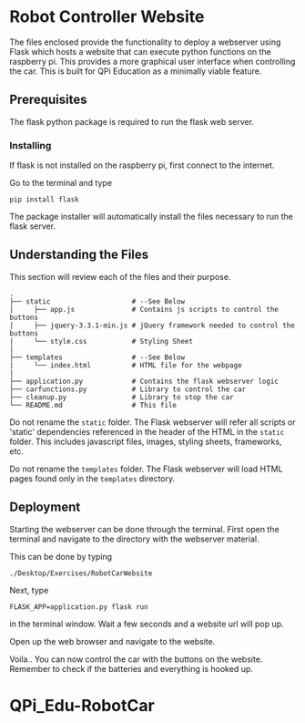 # Robot Controller Website

The files enclosed provide the functionality to deploy a webserver using Flask which hosts a website that can execute python functions on the raspberry pi. This provides a more graphical user interface when controlling the car. This is built for QPi Education as a minimally viable feature.

## Prerequisites

The flask python package is required to run the flask web server.

### Installing

If flask is not installed on the raspberry pi, first connect to the internet.

Go to the terminal and type

`pip install flask`

The package installer will automatically install the files necessary to run the flask server.

## Understanding the Files

This section will review each of the files and their purpose.

    .
    ├── static                    # --See Below
    |     ├── app.js              # Contains js scripts to control the buttons
    |     ├── jquery-3.3.1-min.js # jQuery framework needed to control the buttons
    |     └── style.css           # Styling Sheet
    |
    ├── templates                 # --See Below
    |     └── index.html          # HTML file for the webpage
    |
    ├── application.py            # Contains the flask webserver logic
    ├── carfunctions.py           # Library to control the car
    ├── cleanup.py                # Library to stop the car
    └── README.md                 # This file

Do not rename the `static` folder. The Flask webserver will refer all scripts or 'static' dependencies referenced in the header of the HTML in the `static` folder. This includes javascript files, images, styling sheets, frameworks, etc.

Do not rename the `templates` folder. The Flask webserver will load HTML pages found only in the `templates` directory.

## Deployment

Starting the webserver can be done through the terminal. First open the terminal and navigate to the directory with the webserver material.

This can be done by typing

`./Desktop/Exercises/RobotCarWebsite`

Next, type

`FLASK_APP=application.py flask run`

in the terminal window. Wait a few seconds and a website url will pop up.

Open up the web browser and navigate to the website.

Voila.. You can now control the car with the buttons on the website. Remember to check if the batteries and everything is hooked up.

# QPi_Edu-RobotCar
